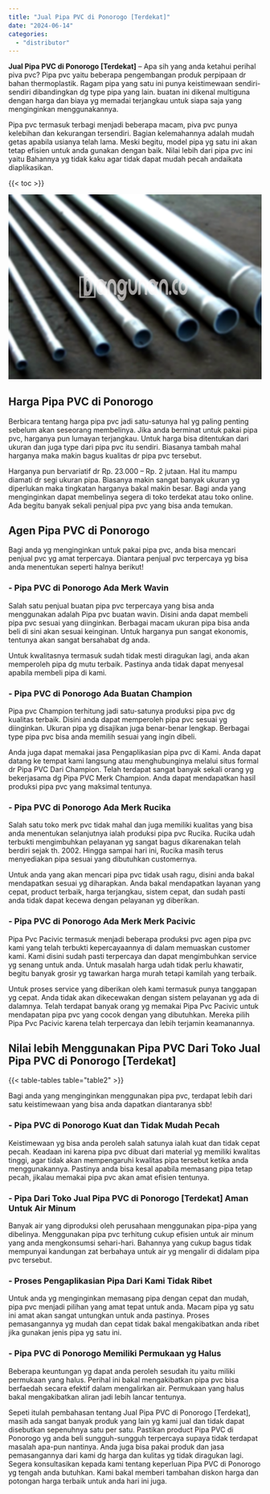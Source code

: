 ```yaml
---
title: "Jual Pipa PVC di Ponorogo [Terdekat]"
date: "2024-06-14"
categories: 
  - "distributor"
---
```


**Jual Pipa PVC di Ponorogo \[Terdekat\]** – Apa sih yang anda ketahui perihal piva pvc? Pipa pvc yaitu beberapa pengembangan produk perpipaan dr bahan thermoplastik. Ragam pipa yang satu ini punya keistimewaan sendiri-sendiri dibandingkan dg type pipa yang lain. buatan ini dikenal multiguna dengan harga dan biaya yg memadai terjangkau untuk siapa saja yang menginginkan menggunakannya.

Pipa pvc termasuk terbagi menjadi beberapa macam, piva pvc punya kelebihan dan kekurangan tersendiri. Bagian kelemahannya adalah mudah getas apabila usianya telah lama. Meski begitu, model pipa yg satu ini akan tetap efisien untuk anda gunakan dengan baik. Nilai lebih dari pipa pvc ini yaitu Bahannya yg tidak kaku agar tidak dapat mudah pecah andaikata diaplikasikan.

{{< toc >}}

![Jual Pipa PVC di Ponorogo [Terdekat]](/images/jaul-pipa-pvc-21.png)

## Harga Pipa PVC di Ponorogo

Berbicara tentang harga pipa pvc jadi satu-satunya hal yg paling penting sebelum akan seseorang membelinya. Jika anda berminat untuk pakai pipa pvc, harganya pun lumayan terjangkau. Untuk harga bisa ditentukan dari ukuran dan juga type dari pipa pvc itu sendiri. Biasanya tambah mahal harganya maka makin bagus kualitas dr pipa pvc tersebut.

Harganya pun bervariatif dr Rp. 23.000 – Rp. 2 jutaan. Hal itu mampu diamati dr segi ukuran pipa. Biasanya makin sangat banyak ukuran yg diperlukan maka tingkatan harganya bakal makin besar. Bagi anda yang menginginkan dapat membelinya segera di toko terdekat atau toko online. Ada begitu banyak sekali penjual pipa pvc yang bisa anda temukan.

## Agen Pipa PVC di Ponorogo

Bagi anda yg menginginkan untuk pakai pipa pvc, anda bisa mencari penjual pvc yg amat terpercaya. Diantara penjual pvc terpercaya yg bisa anda menentukan seperti halnya berikut!

### \- Pipa PVC di Ponorogo Ada Merk Wavin

Salah satu penjual buatan pipa pvc terpercaya yang bisa anda menggunakan adalah Pipa pvc buatan wavin. Disini anda dapat membeli pipa pvc sesuai yang diinginkan. Berbagai macam ukuran pipa bisa anda beli di sini akan sesuai keinginan. Untuk harganya pun sangat ekonomis, tentunya akan sangat bersahabat dg anda.

Untuk kwalitasnya termasuk sudah tidak mesti diragukan lagi, anda akan memperoleh pipa dg mutu terbaik. Pastinya anda tidak dapat menyesal apabila membeli pipa di kami.

### \- Pipa PVC di Ponorogo Ada Buatan Champion

Pipa pvc Champion terhitung jadi satu-satunya produksi pipa pvc dg kualitas terbaik. Disini anda dapat memperoleh pipa pvc sesuai yg diinginkan. Ukuran pipa yg disajikan juga benar-benar lengkap. Berbagai type pipa pvc bisa anda memilih sesuai yang ingin dibeli.

Anda juga dapat memakai jasa Pengaplikasian pipa pvc di Kami. Anda dapat datang ke tempat kami langsung atau menghubunginya melalui situs formal dr Pipa PVC Dari Champion. Telah terdapat sangat banyak sekali orang yg bekerjasama dg Pipa PVC Merk Champion. Anda dapat mendapatkan hasil produksi pipa pvc yang maksimal tentunya.

### \- Pipa PVC di Ponorogo Ada Merk Rucika

Salah satu toko merk pvc tidak mahal dan juga memiliki kualitas yang bisa anda menentukan selanjutnya ialah produksi pipa pvc Rucika. Rucika udah terbukti mengimbuhkan pelayanan yg sangat bagus dikarenakan telah berdiri sejak th. 2002. Hingga sampai hari ini, Rucika masih terus menyediakan pipa sesuai yang dibutuhkan customernya.

Untuk anda yang akan mencari pipa pvc tidak usah ragu, disini anda bakal mendapatkan sesuai yg diharapkan. Anda bakal mendapatkan layanan yang cepat, product terbaik, harga terjangkau, sistem cepat, dan sudah pasti anda tidak dapat kecewa dengan pelayanan yg diberikan.

### \- Pipa PVC di Ponorogo Ada Merk Merk Pacivic

Pipa Pvc Pacivic termasuk menjadi beberapa produksi pvc agen pipa pvc kami yang telah terbukti kepercayaannya di dalam memuaskan customer kami. Kami disini sudah pasti terpercaya dan dapat mengimbuhkan service yg senang untuk anda. Untuk masalah harga udah tidak perlu khawatir, begitu banyak grosir yg tawarkan harga murah tetapi kamilah yang terbaik.

Untuk proses service yang diberikan oleh kami termasuk punya tanggapan yg cepat. Anda tidak akan dikecewakan dengan sistem pelayanan yg ada di dalamnya. Telah terdapat banyak orang yg memakai Pipa Pvc Pacivic untuk mendapatan pipa pvc yang cocok dengan yang dibutuhkan. Mereka pilih Pipa Pvc Pacivic karena telah terpercaya dan lebih terjamin keamanannya.

## Nilai lebih Menggunakan Pipa PVC Dari Toko Jual Pipa PVC di Ponorogo \[Terdekat\]

{{< table-tables table="table2" >}}

Bagi anda yang menginginkan menggunakan pipa pvc, terdapat lebih dari satu keistimewaan yang bisa anda dapatkan diantaranya sbb!

### \- Pipa PVC di Ponorogo Kuat dan Tidak Mudah Pecah

Keistimewaan yg bisa anda peroleh salah satunya ialah kuat dan tidak cepat pecah. Keadaan ini karena pipa pvc dibuat dari material yg memiliki kwalitas tinggi, agar tidak akan mempengaruhi kwalitas pipa tersebut ketika anda menggunakannya. Pastinya anda bisa kesal apabila memasang pipa tetap pecah, jikalau memakai pipa pvc akan amat efisien tentunya.

### \- Pipa Dari Toko Jual Pipa PVC di Ponorogo \[Terdekat\] Aman Untuk Air Minum

Banyak air yang diproduksi oleh perusahaan menggunakan pipa-pipa yang dibelinya. Menggunakan pipa pvc terhitung cukup efisien untuk air minum yang anda mengkonsumsi sehari-hari. Bahannya yang cukup bagus tidak mempunyai kandungan zat berbahaya untuk air yg mengalir di didalam pipa pvc tersebut.

### \- Proses Pengaplikasian Pipa Dari Kami Tidak Ribet

Untuk anda yg menginginkan memasang pipa dengan cepat dan mudah, pipa pvc menjadi pilihan yang amat tepat untuk anda. Macam pipa yg satu ini amat akan sangat untungkan untuk anda pastinya. Proses pemasangannya yg mudah dan cepat tidak bakal mengakibatkan anda ribet jika gunakan jenis pipa yg satu ini.

### \- Pipa PVC di Ponorogo Memiliki Permukaan yg Halus

Beberapa keuntungan yg dapat anda peroleh sesudah itu yaitu miliki permukaan yang halus. Perihal ini bakal mengakibatkan pipa pvc bisa berfaedah secara efektif dalam mengalirkan air. Permukaan yang halus bakal mengakibatkan aliran jadi lebih lancar tentunya.

Sepeti itulah pembahasan tentang Jual Pipa PVC di Ponorogo \[Terdekat\], masih ada sangat banyak produk yang lain yg kami jual dan tidak dapat disebutkan sepenuhnya satu per satu. Pastikan product Pipa PVC di Ponorogo yg anda beli sungguh-sungguh terpercaya supaya tidak terdapat masalah apa-pun nantinya. Anda juga bisa pakai produk dan jasa pemasangannya dari kami dg harga dan kulitas yg tidak diragukan lagi. Segera konsultasikan kepada kami tentang keperluan Pipa PVC di Ponorogo yg tengah anda butuhkan. Kami bakal memberi tambahan diskon harga dan potongan harga terbaik untuk anda hari ini juga.
